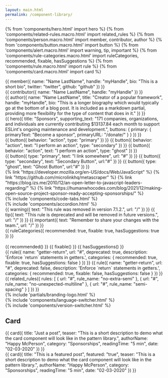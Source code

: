 ```yaml
---
layout: main.html
permalink: /component-library/
---
```


{% from 'components/hero.html' import hero %}
{% from 'components/related-rules.macro.html' import related_rules %}
{% from 'components/person.macro.html' import member, contributor, author %}
{% from 'components/button.macro.html' import button %}
{% from 'components/alert.macro.html' import warning, tip, important %}
{% from 'components/rule-categories.macro.html' import ruleCategories, recommended, fixable, hasSuggestions %}
{% from 'components/rule.macro.html' import rule %}
{% from 'components/card.macro.html' import card %}

<div class="content-container grid">
    <div class="span-7-12">
        {{ member({
                name: "Name LastName",
                handle: "myHandle",
                bio: "This is a short bio",
                twitter: "twitter",
                github: "github"
        }) }}
    </div>
    <div class="span-7-12">
        {{ contributor({
                name: "Name LastName",
                handle: "myHandle"
        }) }}
    </div>
    <div class="span-7-12">
        {{ author({
                name: "Name LastName",
                title: "Creator of a popular framework",
                handle: "myHandle",
                bio:  "This is a longer biography which would typically go at the bottom of a blog post. It is included as a markdown partial, providing more flexibility for the type of content that does in it."
        }) }}
    </div>
</div>

<div class="content-container">
    {{ hero({
        title: "Sponsors",
        supporting_text: "171 companies, organizations, and individuals are currently contributing $13137.84 each month to support ESLint's ongoing maintenance and development.",
        buttons: {
            primary: {
                primaryText: "Become a sponsor",
                primaryURL: "/donate/"
            }
        }
    }) }}
</div>

<div class="content-container grid">
    <div class="span-7-12">
        {{ button({ behavior: "action", type: "primary" }) }}
        {{ button({ behavior: "action", text: "I perform an action", type: "secondary" }) }}
        {{ button({ behavior: "action", text: "I perform an action", type: "ghost" }) }}
    </div>
    <div class="span-7-12">
        {{ button({ type: "primary", text: "I link somewhere", url: "#" }) }}
        {{ button({ type: "secondary", text: "Secondary Button", url:"#" }) }}
        {{ button({ type: "ghost", text: "Ghost Button", url:"#" }) }}
    </div>
</div>

<div class="content-container grid">
    <div class="span-7-12">
        {% link "https://developer.mozilla.org/en-US/docs/Web/JavaScript" %}
        {% link "https://github.com/microlinkhq/metascraper" %}
        {% link "https://blog.izs.me/2010/12/an-open-letter-to-javascript-leaders-regarding/" %}
        {% link "https://humanwhocodes.com/blog/2021/12/making-open-source-project-sponsor-ready-accepting-sponsorships/" %}
    </div>
</div>

<div class="content-container grid">
    <div class="span-7-12">{% include 'components/code-tabs.html' %}</div>
</div>

<div class="content-container grid">
    <div class="span-7-12">{% include 'components/accordion.html' %}</div>
</div>

<div class="content-container grid">
    <div class="span-7-12">
        {{ warning({
            text: "This rule was removed in version 7.1.2.",
            url: "/"
        }) }}
        {{ tip({
            text: "This rule is deprecated and will be removed in future versions.",
            url: "/"
        }) }}
        {{ important({
            text: "Remember to share your changes with the team.",
            url: "/"
        }) }}
    </div>
</div>

<div class="content-container grid">
    <div class="span-7-12">
        {{ ruleCategories({
            recommended: true,
            fixable: true,
            hasSuggestions: true
        }) }}
        <br>
        <br>
        {{ recommended() }}
        {{ fixable() }}
        {{ hasSuggestions() }}
    </div>
</div>

<div class="content-container grid">
    <div class="span-7-12">
        {{ rule({
            name: "getter-return",
            url: "#",
            deprecated: true,
            description: 'Enforce `return` statements in getters.',
            categories: {
                recommended: true,
                fixable: true,
                hasSuggestions: false
            }
        }) }}
        {{ rule({
            name: "getter-return",
            url: "#",
            deprecated: false,
            description: 'Enforce `return` statements in getters.',
            categories: {
                recommended: true,
                fixable: false,
                hasSuggestions: false
            }
        }) }}
    </div>
</div>

<div class="content-container grid">
    <div class="span-7-12">
        {{ related_rules({
            rules: [
                {
                    url: "#",
                    rule_name: "no-extra-semi"
                },
                {
                    url: "#",
                    rule_name: "no-unexpected-multiline"
                },
                {
                    url: "#",
                    rule_name: "semi-spacing"
                }
            ]
        }) }}
    </div>
</div>

<div class="content-container grid">
    <div class="span-7-12">{% include 'partials/branding-logo.html' %}</div>
</div>

<div class="content-container grid">
    <div class="span-7-12">{% include 'components/language-switcher.html' %}</div>
</div>

<div class="content-container grid">
    <div class="span-7-12">{% include 'components/version-switcher.html' %}</div>
</div>

<div class="content-container grid">
    <div class="span-1-6">
        <h2>Card</h2>
    </div>
    <div class="span-7-12">
        {{ card({
            title: "Just a post",
            teaser: "This is a short description to demo what the card component will look like in the pattern library.",
            authorName: "Happy McPerson",
            category: "Sponsorships",
            readingTime: "5 min",
            date: "02-03-2020"
        }) }}
    </div>
    <div class="span-1-12">
        {{ card({
            title: "This is a featured post",
            featured: "true",
            teaser: "This is a short description to demo what the card component will look like in the pattern library.",
            authorName: "Happy McPerson",
            category: "Sponsorships",
            readingTime: "5 min",
            date: "02-03-2020"
        }) }}
    </div>
</div>

<script src="{{ '/assets/js/tabs.js' | url }}"></script>
<script src="{{ '/assets/js/accordion.js' | url }}"></script>
